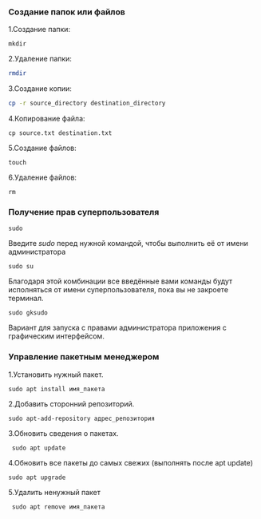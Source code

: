 ### Создание папок или файлов
1.Создание папки:
```
mkdir
```
2.Удаление папки:
```bash
rmdir
```
3.Создание копии:
```bash
cp -r source_directory destination_directory
```
4.Копирование файла:
```
cp source.txt destination.txt
```
5.Создание файлов:
```
touch
```
6.Удаление файлов:
```
rm
```

### Получение прав суперпользователя
```
sudo
```
Введите _sudo_ перед нужной командой, чтобы выполнить её от имени администратора

```
sudo su
```
Благодаря этой комбинации все введённые вами команды будут исполняться от имени суперпользователя, пока вы не закроете терминал.

```
sudo gksudo
```
Вариант для запуска с правами администратора приложения с графическим интерфейсом.

### Управление пакетным менеджером
1.Установить нужный пакет.
```
sudo apt install имя_пакета
```
2.Добавить сторонний репозиторий.
```
sudo apt‑add‑repository адрес_репозитория
```
3.Обновить сведения о пакетах.
```
 sudo apt update
```
4.Обновить все пакеты до самых свежих (выполнять после apt update)
```
sudo apt upgrade
```
5.Удалить ненужный пакет
```
 sudo apt remove имя_пакета
```
